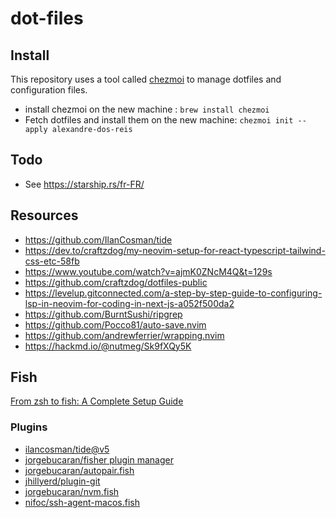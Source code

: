 # dot-files

## Install

This repository uses a tool called [chezmoi](https://www.chezmoi.io/quick-start) to manage dotfiles and configuration files.

- install chezmoi on the new machine : `brew install chezmoi`
- Fetch dotfiles and install them on the new machine: `chezmoi init --apply alexandre-dos-reis`

## Todo

- See https://starship.rs/fr-FR/

## Resources

- https://github.com/IlanCosman/tide
- https://dev.to/craftzdog/my-neovim-setup-for-react-typescript-tailwind-css-etc-58fb
- https://www.youtube.com/watch?v=ajmK0ZNcM4Q&t=129s
- https://github.com/craftzdog/dotfiles-public
- https://levelup.gitconnected.com/a-step-by-step-guide-to-configuring-lsp-in-neovim-for-coding-in-next-js-a052f500da2
- https://github.com/BurntSushi/ripgrep
- https://github.com/Pocco81/auto-save.nvim
- https://github.com/andrewferrier/wrapping.nvim
- https://hackmd.io/@nutmeg/Sk9fXQy5K

## Fish

[From zsh to fish: A Complete Setup Guide](https://reckoning.dev/blog/fish-shell/#additional-plugins)

### Plugins

- [ilancosman/tide@v5](https://github.com/IlanCosman/tide)
- [jorgebucaran/fisher plugin manager](https://github.com/jorgebucaran/fisher)
- [jorgebucaran/autopair.fish](https://github.com/jorgebucaran/autopair.fish)
- [jhillyerd/plugin-git](https://github.com/jhillyerd/plugin-git)
- [jorgebucaran/nvm.fish](https://github.com/jorgebucaran/nvm.fish)
- [nifoc/ssh-agent-macos.fish](https://github.com/nifoc/ssh-agent-macos.fish)
